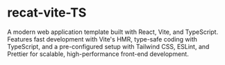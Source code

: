 # recat-vite-TS
A modern web application template built with React, Vite, and TypeScript. Features fast development with Vite's HMR, type-safe coding with TypeScript, and a pre-configured setup with Tailwind CSS, ESLint, and Prettier for scalable, high-performance front-end development.
